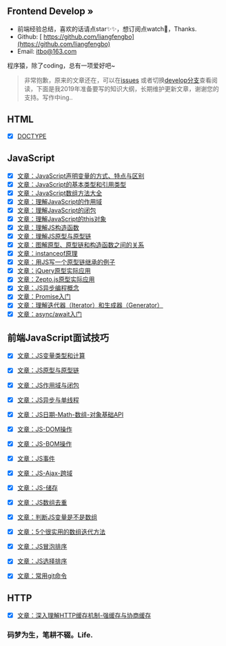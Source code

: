 ## Frontend Develop »

- 前端经验总结，喜欢的话请点star✨✨，想订阅点watch🎉，Thanks.
- Github: [ https://github.com/liangfengbo](https://github.com/liangfengbo)
- Email: itbo@163.com

程序猿，除了coding，总有一项爱好吧~

> 非常抱歉，原来的文章还在，可以在[issues](https://github.com/liangfengbo/frontend-develop/issues?q=is%3Aissue+is%3Aclosed) 或者切换[develop分支](https://github.com/liangfengbo/frontend-develop/tree/develop)查看阅读，下面是我2019年准备要写的知识大纲，长期维护更新文章，谢谢您的支持。写作中ing..

## HTML
 - [x] [DOCTYPE](https://github.com/liangfengbo/frontend-develop/issues/52)

## JavaScript
- [x] [文章：JavaScript声明变量的方式、特点与区别](https://github.com/liangfengbo/frontend-develop/issues/72)
- [x] [文章：JavaScript的基本类型和引用类型](https://github.com/liangfengbo/frontend-develop/issues/69)
- [x] [文章：JavaScript数组方法大全](https://github.com/liangfengbo/frontend-develop/issues/73)
- [x] [文章：理解JavaScript的作用域](https://github.com/liangfengbo/frontend-develop/issues/70)
- [x] [文章：理解JavaScript的闭包](https://github.com/liangfengbo/frontend-develop/issues/71)
- [x] [文章：理解JavaScript的this对象](https://github.com/liangfengbo/frontend-develop/issues/43)
- [x] [文章：理解JS构造函数](https://github.com/liangfengbo/frontend-develop/issues/45)
- [x] [文章：理解JS原型与原型链](https://github.com/liangfengbo/frontend-develop/issues/46)
- [x] [文章：图解原型、原型链和构造函数之间的关系 ](https://github.com/liangfengbo/frontend-develop/issues/47)
- [x] [文章：instanceof原理](https://github.com/liangfengbo/frontend-develop/issues/48)
- [x] [文章：用JS写一个原型链继承的例子](https://github.com/liangfengbo/frontend-develop/issues/49)
- [x] [文章：jQuery原型实际应用](https://github.com/liangfengbo/frontend-develop/issues/50)
- [x] [文章：Zepto.js原型实际应用](https://github.com/liangfengbo/frontend-develop/issues/51)
- [x] [文章：JS异步编程概念](https://github.com/liangfengbo/frontend-develop/issues/44) 
- [x] [文章：Promise入门](https://github.com/liangfengbo/frontend-develop/issues/40)
- [x] [文章：理解迭代器（Iterator）和生成器（Generator）](https://github.com/liangfengbo/frontend-develop/issues/41)
- [x] [文章：async/await入门](https://github.com/liangfengbo/frontend-develop/issues/42)
 
## 前端JavaScript面试技巧
- [x] [文章：JS变量类型和计算](https://github.com/liangfengbo/frontend-develop/issues/53)
- [x] [文章：JS原型与原型链](https://github.com/liangfengbo/frontend-develop/issues/54)
- [x] [文章：JS作用域与闭包](https://github.com/liangfengbo/frontend-develop/issues/55)
- [x] [文章：JS异步与单线程](https://github.com/liangfengbo/frontend-develop/issues/56)
- [x] [文章：JS日期-Math-数组-对象基础API](https://github.com/liangfengbo/frontend-develop/issues/57)
- [x] [文章：JS-DOM操作](https://github.com/liangfengbo/frontend-develop/issues/58)
- [x] [文章：JS-BOM操作](https://github.com/liangfengbo/frontend-develop/issues/59)
- [x] [文章：JS事件](https://github.com/liangfengbo/frontend-develop/issues/60)
- [x] [文章：JS-Ajax-跨域](https://github.com/liangfengbo/frontend-develop/issues/61)
- [x] [文章：JS-储存](https://github.com/liangfengbo/frontend-develop/issues/62)
- [x] [文章：JS数组去重](https://github.com/liangfengbo/frontend-develop/issues/63)
- [x] [文章：判断JS变量是不是数组](https://github.com/liangfengbo/frontend-develop/issues/64)
- [x] [文章：5个很实用的数组迭代方法](https://github.com/liangfengbo/frontend-develop/issues/65)
- [x] [文章：JS冒泡排序](https://github.com/liangfengbo/frontend-develop/issues/66)
- [x] [文章：JS选择排序](https://github.com/liangfengbo/frontend-develop/issues/67)
- [x] [文章：常用git命令](https://github.com/liangfengbo/frontend-develop/issues/68)


## HTTP

- [x] [文章：深入理解HTTP缓存机制-强缓存与协商缓存](https://github.com/liangfengbo/frontend-develop/issues/39)


### 码梦为生，笔耕不辍。Life.
